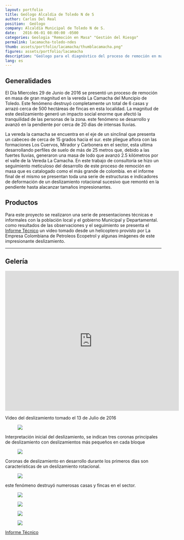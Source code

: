 ```yaml
---
layout: portfolio
title: Geólogo Alcaldia de Toledo N de S
author: Carlos Del Real
position:  Geólogo
company: Alcaldía Municipal de Toledo N de S.
date:   2016-06-01 08:00:00 -0500
categories: Geologia "Remoción en Masa" "Gestión del Riesgo"
permalink: lacamacha-toledo-ndes
thumb: assets/portfolio/lacamacha/thumblacamacha.png"
figures: assets/portfolio/lacamacha
description: "Geólogo para el diagnóstico del proceso de remoción en masa La Camacha, Toledo"
lang: es
---
```


## Generalidades

El Día Miercoles 29 de Junio de 2016 se presentó un proceso de remoción en masa de gran magnitud en la vereda La Camacha del Muncipio de Toledo. Este fenómeno destruyó completamente un total de 6 casas y arrazó cerca de 500 hectáreas de fincas en esta localidad.
La magnitud de este deslizamiento generó un impacto social enorme que afectó la tranquilidad de las personas de la zona. este fenómeno se desarrollo y avanzó en la pendiente por cerca de 20 dias de intensas lluvias.

La vereda la camacha se encuentra en el eje de un sinclinal que presenta un cabeceo de cerca de 15 grados hacia el sur. este pliegue aflora con las formaciones Los Cuervos, Mirador y Carbonera en el sector, esta ultima desarrollando perfiles de suelo de más de 25 metros que, debido a las fuertes lluvias, generaron una masa de lodo que avanzó 2.5 kilómetros por el valle de la Vereda La Camacha. En este trabajo de consultoría se hizo un seguimiento meticuloso del desarrollo de este proceso de remoción en masa que es catalogado como el más grande de colombia. en el informe final de el mismo se presentan toda una serie de estructuras e indicadores de deformación de un deslizamiento rotacional sucesivo que remontó en la pendiente hasta alacanzar tamaños impresionantes.

## Productos

Para este proyecto se realizaron una serie de presentaciones técnicas e informales con la población local y el gobierno Municipal y Departamental. como resultados de las observaciones y el seguimiento se presenta el <a href="{{ site.url }}{{ page.figures }}/Informe La Camacha.pdf" target="_blank">Informe Técnico</a> un video tomado desde un helicoptero provisto por La Empresa Colombiana de Petroleos Ecopetrol y algunas imágenes de este impresionante deslizamiento.

<hr>

## Gelería

<div class="videocontainer">
    <iframe width="560px" height="450px" src="https://www.youtube.com/embed/syteW7zeTs0" frameborder="0" allow="accelerometer; autoplay; encrypted-media; gyroscope; picture-in-picture" allowfullscreen></iframe>
</div>

Video del deslizamiento tomado el 13 de Julio de 2016


<figure class="figure">
    <img src="{{ page.figures }}/figura1.png">
</figure>
Interpretación inicial del deslizamiento, se indican tres coronas principales de deslizamiento con deslizamientos más pequeños en cada bloque


<figure class="figure">
    <img src="{{ page.figures }}/figura2.png">
</figure>
Coronas de deslizamiento en desarrollo durante los primeros días son caracteristicas de un deslizamiento rotacional.


<figure class="figure">
    <img src="{{ page.figures }}/figura3.png">
</figure>
este fenómeno destruyó numerosas casas y fincas en el sector.

<figure class="figure">
    <img src="{{ page.figures }}/figura4.png">
</figure>
<figure class="figure">
    <img src="{{ page.figures }}/pano-deslizamiento.jpg">
</figure>
<figure class="figure">
    <img src="{{ page.figures }}/pano-deslizamiento2.jpg">
</figure>
<figure class="figure">
    <img src="{{ page.figures }}/figura7.png">
</figure>

<a href="{{ site.url }}/assets/portfolio/lacamacha/Informe La Camacha.pdf" target="_blank">Informe Técnico</a>
